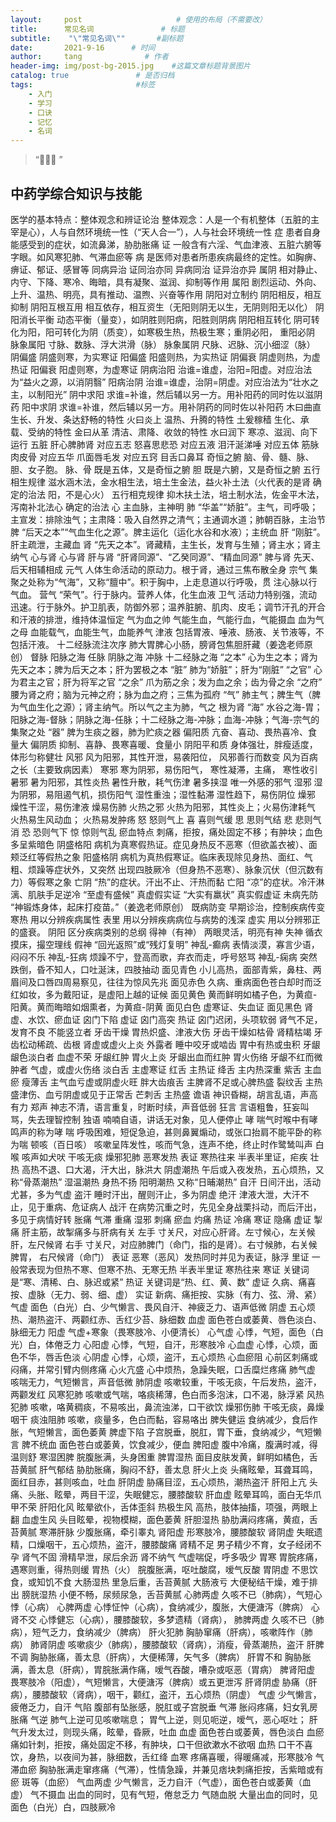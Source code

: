 ```yaml
---
layout:     post                     # 使用的布局（不需要改）
title:      常见名词               # 标题 
subtitle:    "\"常见名词\""       #副标题
date:       2021-9-16      # 时间
author:     tang              # 作者
header-img: img/post-bg-2015.jpg    #这篇文章标题背景图片
catalog: true               # 是否归档
tags:                       #标签
    - 入门
    - 学习
    - 口诀
    - 记忆
    - 名词
---
```


> “🙉🙉🙉 ”


## 中药学综合知识与技能

医学的基本特点：整体观念和辨证论治
整体观念：人是一个有机整体（五脏的主宰是心），人与自然环境统一性（“天人合一”），人与社会环境统一性
症
患者自身能感受到的症状，如流鼻涕，胁肋胀痛
证
一般含有六淫、气血津液、五脏六腑等字眼。如风寒犯肺、气滞血瘀等
病                   是医师对患者所患疾病最终的定性。如胸痹、痹证、郁证、感冒等
同病异治             证同治亦同
异病同治             证异治亦异
属阴                 相对静止、内守、下降、寒冷、晦暗，具有凝聚、滋润、抑制等作用
属阳                 剧烈运动、外向、上升、温热、明亮，具有推动、温煦、兴奋等作用
阴阳对立制约         阴阳相反，相互抑制
阴阳互根互用         相互依存，相互资生（无阳则阴无以生，无阴则阳无以化）
阴阳消长平衡         动态平衡（量变），如阴胜则阳病，阳胜则阴病
阴阳相互转化         阴可转化为阳，阳可转化为阴（质变），如寒极生热，热极生寒；重阴必阳，
重阳必阴
脉象属阳             寸脉、数脉、浮大洪滑（脉）
脉象属阴             尺脉、迟脉、沉小细涩（脉）
阴偏盛               阴盛则寒，为实寒证
阳偏盛               阳盛则热，为实热证
阴偏衰               阴虚则热，为虚热证
阳偏衰               阳虚则寒，为虚寒证
阴病治阳             治谁=谁虚，治阳=阳虚。对应治法为“益火之源，以消阴翳”
阳病治阴             治谁=谁虚，治阴=阴虚。对应治法为“壮水之主，以制阳光”
阴中求阳             求谁=补谁，然后辅以另一方。用补阳药的同时佐以滋阴药
阳中求阴             求谁=补谁，然后辅以另一方。用补阴药的同时佐以补阳药
木曰曲直             生长、升发、条达舒畅的特性
火曰炎上             温热、升腾的特性
土爰稼穑             生化、承载、受纳的特性
金曰从革             清洁、肃降、收敛的特性
水曰润下             寒凉、滋润、向下运行
五脏                 肝心脾肺肾
对应五志             怒喜思悲恐
对应五液             泪汗涎涕唾
对应五体             筋脉肉皮骨 
对应五华             爪面唇毛发
对应五窍             目舌口鼻耳
奇恒之腑             脑、骨、髓、脉、胆、女子胞。
脉、骨               既是五体，又是奇恒之腑
胆                   既是六腑，又是奇恒之腑
五行相生规律         滋水涵木法，金水相生法，培土生金法，益火补土法（火代表的是肾
确定的治法           阳，不是心火）
五行相克规律         抑木扶土法，培土制水法，佐金平木法，泻南补北法心
确定的治法
心                   主血脉，主神明
肺                   “华盖”“娇脏”。主气，司呼吸；主宣发：排除浊气；主肃降：吸入自然界之清气；主通调水道；肺朝百脉，主治节
脾                   “后天之本”“气血生化之源”。脾主运化（运化水谷和水液）；主统血
肝                   “刚脏”。肝主疏泄，主藏血
肾                   “先天之本”。肾藏精，主生长，发育与生殖；肾主水；肾主纳气
心与肾                心与肾
肝与肾               “肝肾同源”、“乙癸同源”、“精血同源”
脾与肾                先天、后天相辅相成
元气                  人体生命活动的原动力。根于肾，通过三焦布散全身
宗气                  集聚之处称为“气海”，又称“膻中”。积于胸中，上走息道以行呼吸，贯
注心脉以行气血。
营气                 “荣气”。行于脉内。营养人体，化生血液
卫气                  活动力特别强，流动迅速。行于脉外。护卫肌表，防御外邪；温养脏腑、肌肉、皮毛；调节汗孔的开合和汗液的排泄，维持体温恒定
气为血之帅            气能生血，气能行血，气能摄血
血为气之母            血能载气，血能生气，血能养气
津液                  包括胃液、唾液、肠液、关节液等，不包括汗液。
十二经脉流注次序      肺大胃脾心小肠，膀肾包焦胆肝藏（姜逸老师原创）
督脉                  阳脉之海
任脉                  阴脉之海
冲脉                  十二经脉之海
“之本”              心为生之本；肾为先天之本；脾为后天之本；肝为罢极之本
“脏”                肺为“娇脏”；肝为“刚脏”
“之官”              心为君主之官；肝为将军之官
“之余”              爪为筋之余；发为血之余；齿为骨之余
“之府”              腰为肾之府；脑为元神之府；脉为血之府；三焦为孤府
“气”                肺主气；脾生气（脾为气血生化之源）；肾主纳气。所以气之主为肺，气之
根为肾
“海”                水谷之海-胃；阳脉之海-督脉；阴脉之海-任脉；十二经脉之海-冲脉；血海-冲脉；气海-宗气的集聚之处
“器”                脾为生痰之器，肺为贮痰之器
偏阳质                亢奋、喜动、畏热喜冷、食量大
偏阴质                抑制、喜静、畏寒喜暖、食量小
阴阳平和质            身体强壮，胖瘦适度，体形匀称健壮
风邪                  风为阳邪，其性开泄，易袭阳位，
                     风邪善行而数变
                     风为百病之长（主要致病因素）
寒邪                  寒为阴邪，易伤阳气，
寒性凝滞，主痛，
寒性收引
暑邪                  暑为阳邪，其性炎热
暑性升散，耗气伤津
暑多挟湿
唯一外感的邪气
湿邪                  湿为阴邪，易阻遏气机，损伤阳气
湿性重浊；湿性黏滞
湿性趋下，易伤阴位
燥邪                  燥性干涩，易伤津液
燥易伤肺
火热之邪            火热为阳邪，其性炎上；火易伤津耗气
火热易生风动血；
火热易发肿疡
怒                  怒则气上
喜                  喜则气缓
思                  思则气结
悲                  悲则气消
恐                  恐则气下
惊                  惊则气乱
瘀血特点            刺痛，拒按，痛处固定不移；有肿块；血色多呈紫暗色
阴盛格阳            病机为真寒假热证。症见身热反不恶寒（但欲盖衣被）、面颊泛红等假热之象
阳盛格阴            病机为真热假寒证。临床表现除见身热、面红、气粗、烦躁等症状外，又突然
出现四肢厥冷（但身热不恶寒）、脉象沉伏（但沉数有力）等假寒之象
亡阴               “热”的症状。汗出不止、汗热而黏
亡阳               “凉”的症状。冷汗淋漓、肌肤手足逆冷
“至虚有盛候”      真虚假实证
“大实有羸状”      真实假虚证
未病先防           “神锻炼身体，起床打疫苗。”（姜逸老师原创）
既病防变            早期诊治，控制疾病传变
寒热                用以分辨疾病属性
表里                用以分辨疾病病位与病势的浅深
虚实                用以分辨邪正的盛衰。
阴阳                区分疾病类别的总纲
得神（有神）        两眼灵活，明亮有神
失神                循衣摸床，撮空理线
假神               “回光返照”或“残灯复明”
神乱-癫病           表情淡漠，寡言少语，闷闷不乐
神乱-狂病           烦躁不宁，登高而歌，弃衣而走，呼号怒骂
神乱-痫病           突然跌倒，昏不知人，口吐涎沫，四肢抽动
面见青色            小儿高热，面部青紫，鼻柱、两眉间及口唇四周易察见，往往为惊风先兆
面见赤色            久病、重病面色苍白却时而泛红如妆，多为戴阳证，是虚阳上越的证候
面见黄色            黄而鲜明如橘子色，为黄疸-阳黄。黄而晦暗如烟熏者，为黄疸-阴黄
面见白色            虚寒证、失血证
面见黑色            肾虚、水饮、瘀血证
囟门下陷            虚证
囟门高突            热证
囟门迟闭，头项软弱  肾气不足，发育不良
不能竖立者
牙齿干燥            胃热炽盛、津液大伤
牙齿干燥如枯骨      肾精枯竭
牙齿松动稀疏、齿根  肾虚或虚火上炎
外露者
睡中咬牙或啮齿      胃中有热或虫积
牙龈龈色淡白者      血虚不荣
牙龈红肿            胃火上炎
牙龈出血而红肿      胃火伤络
牙龈不红而微肿者    气虚，或虚火伤络
淡白舌              主虚寒证
红舌                主热证
绛舌                主内热深重
紫舌                主血瘀
瘦薄舌              主气血亏虚或阴虚火旺
胖大齿痕舌          主脾肾不足或心脾热盛
裂纹舌              主热盛津伤、血亏阴虚或见于正常舌
芒刺舌              主热盛
谵语                神识昏糊，胡言乱语，声高有力
郑声                神志不清，语言重复，时断时续，声音低弱
狂言                言语粗鲁，狂妄叫骂，失去理智控制
独语                喃喃自语，讲话无对象，见人便停止
哮                  喘气时喉中有哮鸣声的称为哮
喘                  呼吸困难，短促急迫，甚则鼻翼煽动，或张口抬肩不能平卧的称为喘
顿咳（百日咳）      咳嗽呈阵发性，咳而气急，连声不绝，终止时作鹭鸶叫声
白喉                咳声如犬吠
干咳无痰            燥邪犯肺
恶寒发热            表证
寒热往来            半表半里证，疟疾
壮热                高热不退、口大渴，汗大出，脉洪大
阴虚潮热            午后或入夜发热，五心烦热，又称“骨蒸潮热”
湿温潮热            身热不扬
阳明潮热            又称“日晡潮热”
自汗                日间汗出，活动尤甚，多为气虚
盗汗                睡时汗出，醒则汗止，多为阴虚
绝汗                津液大泄，大汗不止，见于重病、危证病人
战汗                在病势沉重之时，先见全身战栗抖动，而后汗出，多见于病情好转
胀痛                气滞
重痛                湿邪
刺痛                瘀血
灼痛                热证
冷痛                寒证
隐痛                虚证
掣痛                肝主筋，故掣痛多与肝病有关
左手                寸关尺，对应心肝肾。左寸候心，左关候肝，左尺候肾
右手                寸关尺，对应肺脾门（命门，指的是肾）。右寸候肺，右关候脾胃，
右尺候肾（命门）
表证                恶寒（恶风）发热同时并见为表证，脉浮
里证                一般常表现为但热不寒、但寒不热、无寒无热
半表半里证          寒热往来
寒证                关键词是“寒、清稀、白、脉迟或紧”
热证                关键词是“热、红、黄、数”
虚证                久病、痛喜按、虚脉（无力、弱、细、虚）
实证                新病、痛拒按、实脉（有力、弦、滑、紧）
气虚                面色（白光）白、少气懒言、畏风自汗、神疲乏力、语声低微
阴虚                五心烦热、潮热盗汗、两颧红赤、舌红少苔、脉细数
血虚                面色苍白或萎黄、唇色淡白、脉细无力
阳虚                气虚+寒象（畏寒肢冷、小便清长）
心气虚              心悸，气短，面色（白光）白，体倦乏力
心阳虚              心悸，气短，自汗，形寒肢冷
心血虚              心悸，心烦，面色不华，唇舌色淡
心阴虚              心悸，心烦，盗汗，五心烦热
心血瘀阻            心前区刺痛或闷痛，并常引臂内侧疼痛
心火亢盛            心中烦热，急躁失眠，口舌糜烂疼痛
肺气虚              咳喘无力，气短懒言，声音低微
肺阴虚              咳嗽较重，干咳无痰，午后发热，盗汗，两颧发红
风寒犯肺            咳嗽或气喘，咯痰稀薄，色白而多泡沫，口不渴，脉浮紧
风热犯肺            咳嗽，咯黄稠痰，不易咳出，鼻流浊涕，口干欲饮
燥邪伤肺            干咳无痰，鼻燥咽干
痰浊阻肺            咳嗽，痰量多，色白而黏，容易咯出
脾失健运            食纳减少，食后作胀，气短懒言，面色萎黄
脾虚下陷            子宫脱垂，脱肛，胃下垂，食纳减少，气短懒言
脾不统血            面色苍白或萎黄，饮食减少，便血
脾阳虚              腹中冷痛，腹满时减，得温则舒
寒湿困脾            脘腹胀满，头身困重
脾胃湿热            面目皮肤发黄，鲜明如橘色，舌苔黄腻
肝气郁结            胁肋胀痛，胸闷不舒，善太息
肝火上炎            头痛眩晕，耳聋耳鸣，面红目赤，甚则咳血，吐血
肝阴虚              胁痛目涩，五心烦热，潮热盗汗
肝阳上亢            头痛、头胀、眩晕，两目干涩，失眠健忘，腰膝酸软
肝血虚              眩晕耳鸣，面白无华爪甲不荣
肝阳化风            眩晕欲仆，舌体歪斜
热极生风            高热，肢体抽搐，项强，两眼上翻
血虚生风            头目眩晕，视物模糊，面色萎黄
肝胆湿热            胁肋满闷疼痛，黄疸，舌苔黄腻
寒滞肝脉            少腹胀痛，牵引睾丸
肾阳虚              形寒肢冷，腰膝酸软
肾阴虚              失眠遗精，口燥咽干，五心烦热，盗汗，腰膝酸痛
肾精不足            男子精少不育，女子经闭不孕
肾气不固            滑精早泄，尿后余沥
肾不纳气            气虚喘促，呼多吸少
胃寒                胃脘疼痛，遇寒则重，得热则缓
胃热（火）          脘腹胀满，呕吐酸腐，嗳气反酸
胃阴虚              不思饮食，或知饥不食
大肠湿热            里急后重，舌苔黄腻
大肠液亏            大便秘结干燥，难于排出
膀胱湿热            小便不畅，尿频尿急，舌苔黄腻
心肺两虚            久咳不已（肺病），气短心悸（心病）
心脾两虚            心悸怔忡（心病），食纳减少，腹胀，大便溏泻（脾病）
心肾不交            心悸健忘（心病），腰膝酸软，多梦遗精（肾病），
肺脾两虚            久咳不已（肺病），短气乏力，食纳减少（脾病）
肝火犯肺            胸胁窜痛（肝病），咳嗽阵作（肺病）
肺肾阴虚            咳嗽痰少（肺病），腰膝酸软（肾病），消瘦，骨蒸潮热，盗汗
肝脾不调            胸胁胀痛，善太息（肝病），大便稀薄，矢气多（脾病）
肝胃不和            胸胁胀满，善太息（肝病），胃脘胀满作痛，嗳气吞酸，嘈杂或呕恶（胃病）
脾肾阳虚            畏寒肢冷（阳虚），气短懒言，大便溏泻（脾病）或五更泄泻
肝肾阴虚            胁痛（肝病），腰膝酸软（肾病），咽干，颧红，盗汗，五心烦热（阴虚）
气虚                少气懒言，疲倦乏力，自汗
气陷                腹部有坠胀感，脱肛或子宫脱垂
气滞                胀闷疼痛，妇女乳房胀痛
气逆                肺气上逆可见咳嗽喘息；
胃气上逆，则见呃逆，嗳气，恶心呕吐；
肝气升发太过，则现头痛，眩晕，昏厥，吐血
血虚                面色苍白或萎黄，唇色淡白
血瘀                痛如针刺，拒按，痛处固定不移，有肿块，口干但欲漱水不欲咽
血热                口干不喜饮，身热，以夜间为甚，脉细数，舌红绛
血寒                疼痛喜暖，得暖痛减，形寒肢冷
气滞血瘀            胸胁胀满走窜疼痛（气滞），性情急躁，并兼见痞块刺痛拒按，舌紫暗或有瘀
斑等（血瘀）
气血两虚            少气懒言，乏力自汗（气虚），面色苍白或萎黄（血虚）
气不摄血            出血的同时，见有气短，倦怠乏力
气随血脱            大量出血的同时，见面色（白光）白，四肢厥冷
